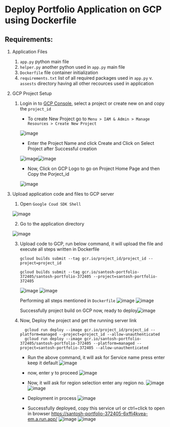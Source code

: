 # Deploy Portfolio Application on GCP using Dockerfile
## Requirements:
1. Application Files
    1. `app.py` python main file
    2. `helper.py` another python used in `app.py` main file 
    3. `Dockerfile` file container initialization
    4. `requirements.txt` list of all required packages used in `app.py`
    v. `assests` directory having all other recources used in application
2. GCP Project Setup 
    1. Login in to [GCP Console](https://console.cloud.google.com/), select a project or create new on and copy the `project_id`
        - To create New Project go to `Menu > IAM & Admin > Manage Resources > Create New Project` 
     
        ![image](https://user-images.githubusercontent.com/40932902/209061819-1fde555e-edd0-4298-b9cc-ccce6635287c.png)
        
        - Enter the Project Name and click Create and Click on Select Project after Successful creation 
        
        ![image](https://user-images.githubusercontent.com/40932902/209061972-e2cce137-f788-43b8-bd8b-d994a7901ddd.png)![image](https://user-images.githubusercontent.com/40932902/209062166-48d5441c-2df3-4c41-a3b0-b3b5abab72c8.png)
        
        - Now, Click on GCP Logo to go on Project Home Page and then Copy the Porject_id 
      
        ![image](https://user-images.githubusercontent.com/40932902/209062287-4ba0f00f-20e2-45c5-8c21-536c340d2f24.png)    
3. Upload application code and files to GCP server
    1. Open `Google Coud SDK Shell` 
   
     ![image](https://user-images.githubusercontent.com/40932902/209063663-0da55845-f205-437e-92ba-5b2d95a9b91e.png)
     
    2. Go to the application directory

      ![image](https://user-images.githubusercontent.com/40932902/209063983-8b01ef34-dd7c-4cfc-80bd-be580d766d67.png)
    
    3. Upload code to GCP, run below command, it will upload the file and execute all steps written in Dockerfile
        ```
        gcloud builds submit --tag gcr.io/project_id/project_id --project=project_id
        
        gcloud builds submit --tag gcr.io/santosh-portfolio-372405/santosh-portfolio-372405 --project=santosh-portfolio-372405
        ```
        
        ![image](https://user-images.githubusercontent.com/40932902/209066175-dea7725e-282b-490a-9cb8-660c2690fab4.png)
        ![image](https://user-images.githubusercontent.com/40932902/209066224-8618c8a9-d157-4e54-a828-abfbb230ef61.png)
        
        Performing all steps mentioned in  `Dockerfile` ![image](https://user-images.githubusercontent.com/40932902/209066412-76a5ad36-5464-4a6c-8711-0e4d10e0b278.png)
        ![image](https://user-images.githubusercontent.com/40932902/209066495-acee71f6-b137-4372-bd44-8ea92addbc8b.png)
        
        Successfully project build on GCP now, ready to deploy![image](https://user-images.githubusercontent.com/40932902/209066651-5585b1e7-bce4-432e-8d10-6d32a44bbde5.png)
    
    4. Now, Deploy the project and get the running server link
        ``` 
          gcloud run deploy --image gcr.io/project_id/project_id --platform=managed --project=project_id --allow-unauthenticated
          gcloud run deploy --image gcr.io/santosh-portfolio-372405/santosh-portfolio-372405 --platform=managed --project=santosh-portfolio-372405 --allow-unauthenticated
        ```
        - Run the above command, it will ask for Service name press enter keep it default
        ![image](https://user-images.githubusercontent.com/40932902/209067233-183cdbc9-295e-4e8e-a588-0f473da6adbc.png)
        
        - now, enter y to proceed ![image](https://user-images.githubusercontent.com/40932902/209067354-d8ab31f6-1b25-4ce3-b374-452aa814dd39.png)
       
       - Now, it will ask for region selection enter any region no. ![image](https://user-images.githubusercontent.com/40932902/209067456-53eab446-b8e0-4e1e-a805-20b86e87e679.png)
       ![image](https://user-images.githubusercontent.com/40932902/209067497-443728f8-8321-4cb2-98fa-e2cdd963b571.png)
       
       - Deployment in process 
          ![image](https://user-images.githubusercontent.com/40932902/209067589-a93d3c3b-4b93-4fdc-9ef3-cbd1fcdb9303.png)
       - Successfully deployed, copy this service url or ctrl+click to open in browser https://santosh-portfolio-372405-6xffi4kvea-em.a.run.app/
        ![image](https://user-images.githubusercontent.com/40932902/209068055-c9ad1db5-437b-41b1-84d6-94bbb48f41ab.png)
        ![image](https://user-images.githubusercontent.com/40932902/209068355-664cb009-afca-421e-9913-881ce77249a7.png)





       


        



        
      

        
        
